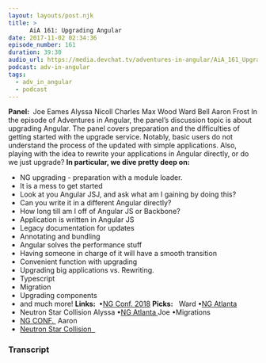 ```yaml
---
layout: layouts/post.njk
title: >
      AiA 161: Upgrading Angular
date: 2017-11-02 02:34:36
episode_number: 161
duration: 39:30
audio_url: https://media.devchat.tv/adventures-in-angular/AiA_161_Upgrading_Angular.mp3
podcast: adv-in-angular
tags: 
  - adv_in_angular
  - podcast
---
```


 **Panel:&nbsp;** Joe Eames Alyssa Nicoll Charles Max Wood Ward Bell Aaron Frost In the episode of Adventures in Angular, the panel’s discussion topic is about upgrading Angular. The panel covers preparation and the difficulties of getting started with the upgrade service. Notably, basic users do not understand the process of the updated with simple applications. Also, playing with the idea to rewrite your applications in Angular directly, or do we just upgrade? **In particular, we dive pretty deep on:**
- NG upgrading - preparation with a module loader.
- It is a mess to get started
- Look at you Angular JSJ, and ask what am I gaining by doing this?
- Can you write it in a different Angular directly?
- How long till am I off of Angular JS or Backbone?
- Application&nbsp;is written in Angular JS
- Legacy documentation for updates
- Annotating and bundling
- Angular solves the performance stuff
- Having someone in charge of it will have a smooth transition
- Convenient function with upgrading
- Upgrading big applications vs. Rewriting.
- Typescript
- Migration
- Upgrading components
- and much more!
**Links:&nbsp;** •[NG Conf. 2018](http://NG%20Conf.%202018) **Picks:** &nbsp; Ward •[NG Atlanta](http://ng-atl.org)
- Neutron Star Collision
Alyssa •[NG Atlanta&nbsp;](http://ng-atl.org)Joe •Migrations
- [NG CONF.&nbsp;](https://www.ng-conf.org)
Aaron
- [Neutron Star Collision &nbsp;](https://www.nytimes.com/2017/10/16/science/ligo-neutron-stars-collision.html)


### Transcript


